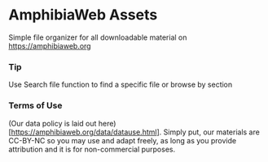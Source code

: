 # AmphibiaWeb Assets
Simple file organizer for all downloadable material on https://amphibiaweb.org

### Tip
Use Search file function to find a specific file or browse by section

### Terms of Use
(Our data policy is laid out here)[https://amphibiaweb.org/data/datause.html]. Simply put, our materials are CC-BY-NC so you may use and adapt freely, as long as you provide attribution and it is for non-commercial purposes. 
